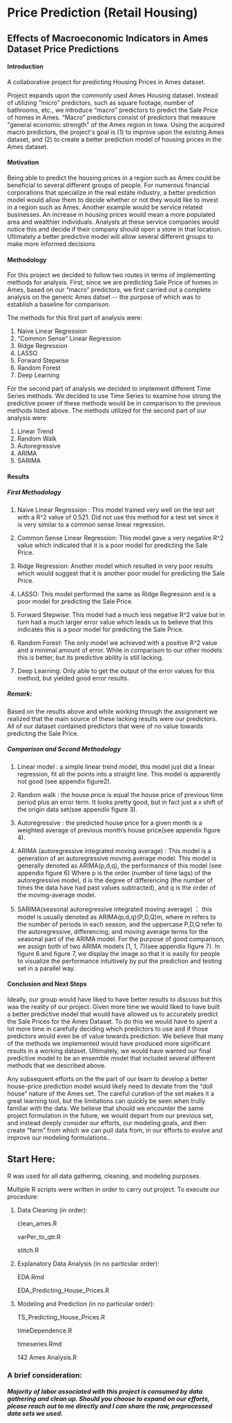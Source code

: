 # Price Prediction (Retail Housing) 
## Effects of Macroeconomic Indicators in Ames Dataset Price Predictions


#### Introduction 
A collaborative project for predicting Housing Prices in Ames dataset. 

Project expands upon the commonly used Ames Housing dataset.  Instead of utilizing “micro” predictors, such as square footage, number of bathrooms, etc., we introduce “macro” predictors to predict the Sale Price of homes in Ames.  “Macro” predictors consist of predictors that measure "general economic strength" of the Ames region in Iowa.  Using the acquired macro predictors, the project's goal is (1) to improve upon the existing Ames dataset, and (2) to create a better prediction model of housing prices in the Ames dataset.

#### Motivation
Being able to predict the housing prices in a region such as Ames could be beneficial to several different groups of people.  For numerous financial corporations that specialize in the real estate industry, a better prediction model would allow them to decide whether or not they would like to invest in a region such as Ames.  Another example would be service related businesses.  An increase in housing prices would mean a more populated area and wealthier individuals.  Analysts at these service companies would notice this and decide if their company should open a store in that location.  Ultimately a better predictive model will allow several different groups to make more informed decisions

#### Methodology
For this project we decided to follow two routes in terms of implementing methods for analysis.  First, since we are predicting Sale Price of homes in Ames, based on our “macro” predictors, we first carried out a complete analysis on the generic Ames datset -- the purpose of which was to establish a baseline for comparison.   

The methods for this first part of analysis were:
 
1) Naive Linear Regression
2) “Common Sense” Linear Regression
3) Ridge Regression
4) LASSO
5) Forward Stepwise
6) Random Forest
7) Deep Learning

For the second part of analysis we decided to implement different Time Series methods.  We decided to use Time Series to examine how strong the predictive power of these methods would be in comparison to the previous methods listed above.   The methods utilized for the second part of our analysis were: 

1) Linear Trend 
2) Random Walk
3) Autoregressive
4) ARIMA
5) SARIMA

#### Results

##### First Methodology

1) Naive Linear Regression : This model trained very well on the test set with a R^2 value of 0.521.  Did not use this method for a test set since it is very similar to a common sense linear regression.   

2) Common Sense Linear Regression:  This model gave a very negative R^2 value which indicated that it is a poor model for predicting the Sale Price.

3) Ridge Regression:  Another model which resulted in very poor results which would suggest that it is another poor model for predicting the Sale Price.  

4) LASSO: This model performed the same as Ridge Regression and is a poor model for predicting the Sale Price.  

5) Forward Stepwise:  This model had a much less negative R^2 value but in turn had a much larger error value which leads us to believe that this indicates this is a poor model for predicting the Sale Price. 

6) Random Forest:  The only model we achieved with a positive R^2 value and a minimal amount of error.  While in comparison to our other models this is better, but its predictive ability is still lacking.  

7) Deep Learning: Only able to get the output of the error values for this method, but yielded good error results.  

##### Remark: 
Based on the results above and while working through the assignment we realized that the main source of these lacking results were our predictors.  All of our dataset contained predictors that were of no value towards predicting the Sale Price. 

##### Comparison and Second Methodology

1) Linear model : a simple linear trend model, this model just did a linear regression, fit all the points into a straight line. This model is apparently not good (see appendix figure2).

2) Random walk : the house price is equal the house price of previous time period plus an error term. It looks pretty good, but in fact just a x shift of the origin data set(see appendix figure 3).

3) Autoregressive : the predicted house price for a given month is a weighted average of previous month’s house price(see appendix figure 4).

4) ARIMA (autoregressive integrated moving average) : This model is a generation of an autoregressive moving average model. This model is generally denoted as ARIMA(p,d,q), the performance of this model (see appendix figure 6)
Where  p is the order (number of time lags) of the autoregressive model, d is the degree of differencing (the number of times the data have had past values subtracted), and q is the order of the moving-average model.

5) SARIMA(seasonal autoregressive integrated moving average) ： this model is usually denoted as ARIMA(p,d,q)(P,D,Q)m, where m refers to the number of periods in each season, and the uppercase P,D,Q refer to the autoregressive, differencing, and moving average terms for the seasonal part of the ARIMA model.  For the purpose of good comparison, we assign both of two ARIMA models (1, 1, 7)(see appendix figure 7). In figure 6 and figure 7, we display the image so that it is easily for people to visualize the performance intuitively by put the prediction and testing set in a parallel way.

#### Conclusion and Next Steps
Ideally, our group would have liked to have better results to discuss but this was the reality of our project.  Given more time we would liked to have built a better predictive model that would have allowed us to accurately predict the Sale Prices for the Ames Dataset.  To do this we would have to spent a lot more time in carefully deciding which predictors to use and if those predictors would even be of value towards prediction.  We believe that many of the methods we implemented would have produced more significant results in a working dataset.  Ultimately, we would have wanted our final predictive model to be an ensemble model that included several different methods that we described above.

Any subsequent efforts on the the part of our team to develop a better house-price prediction model would likely need to deviate from the “doll house” nature of the Ames set.  The careful curation of the set makes it a great learning tool, but the limitations can quickly be seen when trully familiar with the data.  We believe that should we encounter the same project formulation in the future, we would depart from our previous set, and instead deeply consider our efforts, our modeling goals, and then create “farm” from which we can pull data from, in our efforts to evolve and improve our modeling formulations..   





## Start Here:
R was used for all data gathering, cleaning, and modeling purposes.

Multiple R scripts were written in order to carry out project. To execute our procedure:

1) Data Cleaning (in order):

    clean_ames.R
    
    varPer_to_qtr.R
    
    stitch.R	
        
2) Explanatory Data Analysis (in no particular order): 

    EDA.Rmd	
    
    EDA_Predicting_House_Prices.R	

3) Modeling and Prediction (in no particular order):

    TS_Predicting_House_Prices.R	
    
    timeDependence.R	
    
    timeseries.Rmd	
    
    142 Ames Analysis.R

### A brief consideration:
##### Majority of labor associated with this project is consumed by data gathering and clean up. Should you choose to expand on our efforts, please reach out to me directly and I can share the raw, preprocessed data sets we used. 


